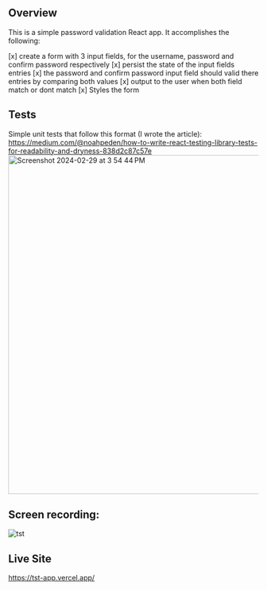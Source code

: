 ## Overview
This is a simple password validation React app. It accomplishes the following:

[x] create a form with 3 input fields, for the username, password and confirm password respectively
[x] persist the state of the input fields entries
[x] the password and confirm password input field should valid there entries by comparing both values
[x] output to the user when both field match or dont match
[x] Styles the form


## Tests
Simple unit tests that follow this format (I wrote the article): https://medium.com/@noahpeden/how-to-write-react-testing-library-tests-for-readability-and-dryness-838d2c87c57e
<img width="683" alt="Screenshot 2024-02-29 at 3 54 44 PM" src="https://github.com/noahpeden/tst-app/assets/15061527/0aa3ebc3-6e07-424e-953c-976c2b163878">


## Screen recording:
![tst](https://github.com/noahpeden/tst-app/assets/15061527/6328d823-9c12-400e-a19f-b386d65e8e31)


## Live Site
https://tst-app.vercel.app/
